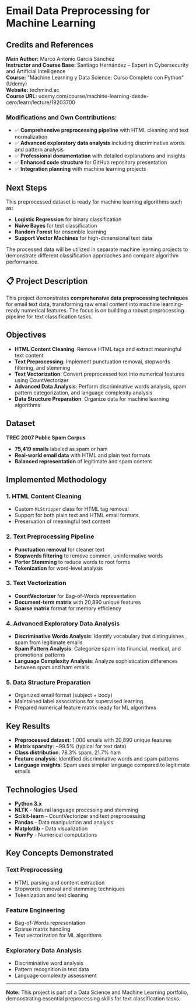 # Email Data Preprocessing for Machine Learning

## Credits and References

**Main Author:** Marco Antonio García Sánchez  
**Instructor and Course Base:** Santiago Hernández – Expert in Cybersecurity and Artificial Intelligence  
**Course:** "Machine Learning y Data Science: Curso Completo con Python" (Udemy)  
**Website:** techmind.ac  
**Course URL:** udemy.com/course/machine-learning-desde-cero/learn/lecture/19203700

### **Modifications and Own Contributions:**
- ✅ **Comprehensive preprocessing pipeline** with HTML cleaning and text normalization
- ✅ **Advanced exploratory data analysis** including discriminative words and pattern analysis
- ✅ **Professional documentation** with detailed explanations and insights
- ✅ **Enhanced code structure** for GitHub repository presentation
- ✅ **Integration planning** with machine learning projects

## Next Steps

This preprocessed dataset is ready for machine learning algorithms such as:
- **Logistic Regression** for binary classification
- **Naive Bayes** for text classification
- **Random Forest** for ensemble learning
- **Support Vector Machines** for high-dimensional text data

The processed data will be utilized in separate machine learning projects to demonstrate different classification approaches and compare algorithm performance.

## 📋 Project Description

This project demonstrates **comprehensive data preprocessing techniques** for email text data, transforming raw email content into machine learning-ready numerical features. The focus is on building a robust preprocessing pipeline for text classification tasks.

## Objectives

- **HTML Content Cleaning**: Remove HTML tags and extract meaningful text content
- **Text Preprocessing**: Implement punctuation removal, stopwords filtering, and stemming
- **Text Vectorization**: Convert preprocessed text into numerical features using CountVectorizer
- **Advanced Data Analysis**: Perform discriminative words analysis, spam pattern categorization, and language complexity analysis
- **Data Structure Preparation**: Organize data for machine learning algorithms

## Dataset

**TREC 2007 Public Spam Corpus**
- **75,419 emails** labeled as spam or ham
- **Real-world email data** with HTML and plain text formats
- **Balanced representation** of legitimate and spam content

## Implemented Methodology

### 1. **HTML Content Cleaning**
- Custom `MLStripper` class for HTML tag removal
- Support for both plain text and HTML email formats
- Preservation of meaningful text content

### 2. **Text Preprocessing Pipeline**
- **Punctuation removal** for cleaner text
- **Stopwords filtering** to remove common, uninformative words
- **Porter Stemming** to reduce words to root forms
- **Tokenization** for word-level analysis

### 3. **Text Vectorization**
- **CountVectorizer** for Bag-of-Words representation
- **Document-term matrix** with 20,890 unique features
- **Sparse matrix** format for memory efficiency

### 4. **Advanced Exploratory Data Analysis**
- **Discriminative Words Analysis**: Identify vocabulary that distinguishes spam from legitimate emails
- **Spam Pattern Analysis**: Categorize spam into financial, medical, and promotional patterns
- **Language Complexity Analysis**: Analyze sophistication differences between spam and ham emails

### 5. **Data Structure Preparation**
- Organized email format (subject + body)
- Maintained label associations for supervised learning
- Prepared numerical feature matrix ready for ML algorithms

## Key Results

- **Preprocessed dataset**: 1,000 emails with 20,890 unique features
- **Matrix sparsity**: ~99.5% (typical for text data)
- **Class distribution**: 78.3% spam, 21.7% ham
- **Feature analysis**: Identified discriminative words and spam patterns
- **Language insights**: Spam uses simpler language compared to legitimate emails

## Technologies Used

- **Python 3.x**
- **NLTK** - Natural language processing and stemming
- **Scikit-learn** - CountVectorizer and text preprocessing
- **Pandas** - Data manipulation and analysis
- **Matplotlib** - Data visualization
- **NumPy** - Numerical computations

## Key Concepts Demonstrated

### **Text Preprocessing**
- HTML parsing and content extraction
- Stopwords removal and stemming techniques
- Tokenization and text cleaning

### **Feature Engineering**
- Bag-of-Words representation
- Sparse matrix handling
- Text vectorization for ML algorithms

### **Exploratory Data Analysis**
- Discriminative word analysis
- Pattern recognition in text data
- Language complexity assessment

---

**Note:** This project is part of a Data Science and Machine Learning portfolio, demonstrating essential preprocessing skills for text classification tasks.
